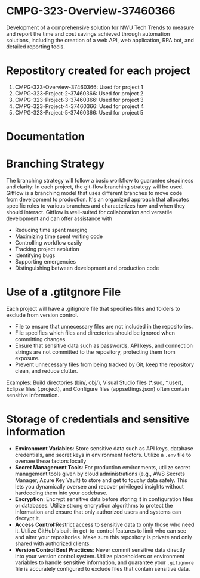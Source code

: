 # CMPG-323-Overview-37460366
Development of a comprehensive solution for NWU Tech Trends to measure and report the time and cost savings achieved through automation solutions, including the creation of a web API, web application, RPA bot, and detailed reporting tools.
# Repostitory created for each project 
1. CMPG-323-Overview-37460366: Used for project 1
2. CMPG-323-Project-2-37460366: Used for project 2
3. CMPG-323-Project-3-37460366: Used for project 3
4. CMPG-323-Project-4-37460366: Used for project 4
5. CMPG-323-Project-5-37460366: Used for project 5
# Documentation

# Branching Strategy
The branching strategy will follow a basic workflow to guarantee steadiness and clarity:
In each project, the git-flow branching strategy will be used. Gitflow is a branching model that uses different branches to move code from development to production. It's an organized approach that allocates specific roles to various branches and characterizes how and when they should interact. Gitflow is well-suited for collaboration and versatile development and can offer assistance with
+ Reducing time spent merging
+ Maximizing time spent writing code
+ Controlling workflow easily
+ Tracking project evolution
+ Identifying bugs
+ Supporting emergencies
+ Distinguishing between development and production code
# Use of a .gtitgnore File
Each project will have a .gitignore file that specifies files and folders to exclude from version control.
+ File to ensure that unnecessary files are not included in the repositories.
+ File specifies which files and directories should be ignored when committing changes.
+ Ensure that sensitive data such as passwords, API keys, and connection strings are not committed to the repository, protecting them from exposure.
+ Prevent unnecessary files from being tracked by Git, keep the repository clean, and reduce clutter.

Examples:
Build directories (bin/, obj/), Visual Studio files (*.suo, *.user), Eclipse files (.project), and Configure files (appsettings.json) often contain sensitive information.
# Storage of credentials and sensitive information 
+ **Environment Variables**: Store sensitive data such as API keys, database credentials, and secret keys in environment factors. Utilize a `.env` file to oversee these factors locally
+ **Secret Management Tools**: For production environments, utilize secret management tools given by cloud administrations (e.g., AWS Secrets Manager, Azure Key Vault) to store and get to touchy data safely. This lets you dynamically oversee and recover privileged insights without hardcoding them into your codebase.
+ **Encryption**: Encrypt sensitive data before storing it in configuration files or databases. Utilize strong encryption algorithms to protect the information and ensure that only authorized users and systems can decrypt it.
+ **Access Control**:Restrict access to sensitive data to only those who need it. Utilize GitHub's built-in get-to-control features to limit who can see and alter your repositories. Make sure this repository is private and only shared with authorized clients.
+ **Version Control Best Practices**: Never commit sensitive data directly into your version control system. Utilize placeholders or environment variables to handle sensitive information, and guarantee your `.gitignore` file is accurately configured to exclude files that contain sensitive data.

